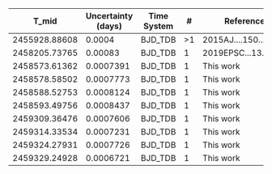 |T_mid        |Uncertainty (days)|Time System|#  |Reference                             |
|-------------|------------------|-----------|---|--------------------------------------|
|2455928.88608|0.0004            |BJD_TDB    |>1 |2015AJ....150...18H                   |
|2458205.73765|0.00083           |BJD_TDB    |1  |2019EPSC...13..595E                   |
|2458573.61362|0.0007391         |BJD_TDB    |1  |This work                             |
|2458578.58502|0.0007773         |BJD_TDB    |1  |This work                             |
|2458588.52753|0.0008124         |BJD_TDB    |1  |This work                             |
|2458593.49756|0.0008437         |BJD_TDB    |1  |This work                             |
|2459309.36476|0.0007606         |BJD_TDB    |1  |This work                             |
|2459314.33534|0.0007231         |BJD_TDB    |1  |This work                             |
|2459324.27931|0.0007726         |BJD_TDB    |1  |This work                             |
|2459329.24928|0.0006721         |BJD_TDB    |1  |This work                             |
